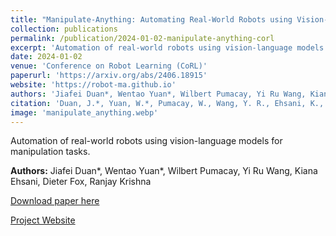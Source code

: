 ```yaml
---
title: "Manipulate-Anything: Automating Real-World Robots using Vision-Language Models"
collection: publications
permalink: /publication/2024-01-02-manipulate-anything-corl
excerpt: 'Automation of real-world robots using vision-language models for manipulation tasks.'
date: 2024-01-02
venue: 'Conference on Robot Learning (CoRL)'
paperurl: 'https://arxiv.org/abs/2406.18915'
website: 'https://robot-ma.github.io'
authors: 'Jiafei Duan*, Wentao Yuan*, Wilbert Pumacay, Yi Ru Wang, Kiana Ehsani, Dieter Fox, Ranjay Krishna'
citation: 'Duan, J.*, Yuan, W.*, Pumacay, W., Wang, Y. R., Ehsani, K., Fox, D., & Krishna, R. (2024). Manipulate-Anything: Automating Real-World Robots using Vision-Language Models. <i>Conference on Robot Learning (CoRL)</i>.'
image: 'manipulate_anything.webp'
---
```

Automation of real-world robots using vision-language models for manipulation tasks.

**Authors:** Jiafei Duan*, Wentao Yuan*, Wilbert Pumacay, Yi Ru Wang, Kiana Ehsani, Dieter Fox, Ranjay Krishna

[Download paper here](https://arxiv.org/abs/2406.18915)

[Project Website](https://robot-ma.github.io) 